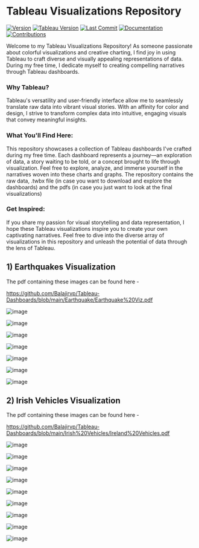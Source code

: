 # Tableau Visualizations Repository

[![Version](https://img.shields.io/badge/version-1.0-orange.svg)]()
[![Tableau Version](https://img.shields.io/badge/Tableau-2022.4-informational)]()
[![Last Commit](https://img.shields.io/github/last-commit/Balajirvp/Tableau-Dashboards.svg)](https://github.com/Balajirvp/Tableau-Dashboards/commits)
[![Documentation](https://img.shields.io/badge/documentation-yes-brightgreen)]()
[![Contributions](https://img.shields.io/badge/contributions-welcome-brightgreen)]()

Welcome to my Tableau Visualizations Repository! As someone passionate about colorful visualizations and creative charting, I find joy in using Tableau to craft diverse and visually appealing representations of data. During my free time, I dedicate myself to creating compelling narratives through Tableau dashboards.

### Why Tableau?
Tableau's versatility and user-friendly interface allow me to seamlessly translate raw data into vibrant visual stories. With an affinity for color and design, I strive to transform complex data into intuitive, engaging visuals that convey meaningful insights.

### What You'll Find Here:
This repository showcases a collection of Tableau dashboards I've crafted during my free time. Each dashboard represents a journey—an exploration of data, a story waiting to be told, or a concept brought to life through visualization. Feel free to explore, analyze, and immerse yourself in the narratives woven into these charts and graphs. The repository contains the raw data, .twbx file (in case you want to download and explore the dashboards) and the pdfs (in case you just want to look at the final visualizations)

### Get Inspired:
If you share my passion for visual storytelling and data representation, I hope these Tableau visualizations inspire you to create your own captivating narratives. Feel free to dive into the diverse array of visualizations in this repository and unleash the potential of data through the lens of Tableau.

## 1) Earthquakes Visualization

The pdf containing these images can be found here - 

https://github.com/Balajirvp/Tableau-Dashboards/blob/main/Earthquake/Earthquake%20Viz.pdf

![image](https://github.com/Balajirvp/Tableau-Dashboards/assets/104417912/d89204a5-d14e-459d-86b0-18600b75f89f)

![image](https://github.com/Balajirvp/Tableau-Dashboards/assets/104417912/52888a16-d7b9-408a-8151-f03d1adfce16)

![image](https://github.com/Balajirvp/Tableau-Dashboards/assets/104417912/3aaf9ed3-6231-4382-9f60-2a62af727c4f)

![image](https://github.com/Balajirvp/Tableau-Dashboards/assets/104417912/ef9d91a0-39dd-41e4-8028-b776c822ce34)

![image](https://github.com/Balajirvp/Tableau-Dashboards/assets/104417912/8a4a4ce7-5146-4c3e-abb6-52438d598bab)

![image](https://github.com/Balajirvp/Tableau-Dashboards/assets/104417912/d2203aba-3c63-49f8-b995-2170eec66c7f)

![image](https://github.com/Balajirvp/Tableau-Dashboards/assets/104417912/da305399-4383-4b37-b657-9586c5049d10)


## 2) Irish Vehicles Visualization

The pdf containing these images can be found here - 

https://github.com/Balajirvp/Tableau-Dashboards/blob/main/Irish%20Vehicles/Ireland%20Vehicles.pdf

![image](https://github.com/Balajirvp/Tableau-Dashboards/assets/104417912/bb31293b-8ddf-4ca8-9908-c22d236ac833)

![image](https://github.com/Balajirvp/Tableau-Dashboards/assets/104417912/ea6537ee-684b-472e-962d-47120208e705)

![image](https://github.com/Balajirvp/Tableau-Dashboards/assets/104417912/d6d1d228-2b5a-4a16-8ed4-f640cd2628a4)

![image](https://github.com/Balajirvp/Tableau-Dashboards/assets/104417912/d74009bb-16f9-4fb5-8d71-1dd51542dd40)

![image](https://github.com/Balajirvp/Tableau-Dashboards/assets/104417912/0a352b72-c7e2-4f96-ad2f-b63593114825)

![image](https://github.com/Balajirvp/Tableau-Dashboards/assets/104417912/b2543626-58dc-404a-a256-36a7c564f782)

![image](https://github.com/Balajirvp/Tableau-Dashboards/assets/104417912/4497ad21-0ad3-49f0-94e3-9725ca5ee8c2)

![image](https://github.com/Balajirvp/Tableau-Dashboards/assets/104417912/d5592001-6938-436c-9ec0-3ea93da58fdb)

![image](https://github.com/Balajirvp/Tableau-Dashboards/assets/104417912/9177791c-5ec8-4c93-9946-eb3d95a79bdb)

